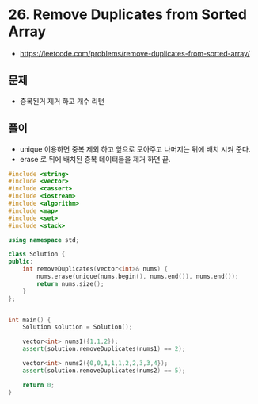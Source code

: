 # 26. Remove Duplicates from Sorted Array
* https://leetcode.com/problems/remove-duplicates-from-sorted-array/

## 문제
* 중복된거 제거 하고 개수 리턴

## 풀이
* unique 이용하면 중복 제외 하고 앞으로 모아주고 나머지는 뒤에 배치 시켜 준다.
* erase 로 뒤에 배치된 중복 데이터들을 제거 하면 끝.

```cpp
#include <string>
#include <vector>
#include <cassert>
#include <iostream>
#include <algorithm>
#include <map>
#include <set>
#include <stack>

using namespace std;

class Solution {
public:
    int removeDuplicates(vector<int>& nums) {
        nums.erase(unique(nums.begin(), nums.end()), nums.end());
        return nums.size();
    }
};


int main() {
    Solution solution = Solution();

    vector<int> nums1({1,1,2});
    assert(solution.removeDuplicates(nums1) == 2);

    vector<int> nums2({0,0,1,1,1,2,2,3,3,4});
    assert(solution.removeDuplicates(nums2) == 5);

    return 0;
}
```